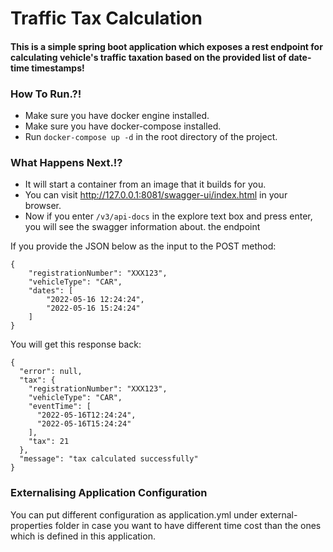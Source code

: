 # Traffic Tax Calculation

#### This is a simple spring boot application which exposes a rest endpoint for calculating vehicle's traffic taxation based on the provided list of date-time timestamps!

### How To Run.?!

* Make sure you have docker engine installed.
* Make sure you have docker-compose installed.
* Run `docker-compose up -d` in the root directory of the project.

### What Happens Next.!?

* It will start a container from an image that it builds for you.
* You can visit http://127.0.0.1:8081/swagger-ui/index.html in your browser.
* Now if you enter `/v3/api-docs` in the explore text box and press enter, you will see the swagger information about.
  the endpoint

If you provide the JSON below as the input to the POST method:
```
{
    "registrationNumber": "XXX123",
    "vehicleType": "CAR",
    "dates": [
        "2022-05-16 12:24:24",
        "2022-05-16 15:24:24"
    ]
}
```

You will get this response back:
```
{
  "error": null,
  "tax": {
    "registrationNumber": "XXX123",
    "vehicleType": "CAR",
    "eventTime": [
      "2022-05-16T12:24:24",
      "2022-05-16T15:24:24"
    ],
    "tax": 21
  },
  "message": "tax calculated successfully"
}
```

### Externalising Application Configuration
You can put different configuration as application.yml under external-properties folder in case you want to have different time cost than the ones which is defined in this application.